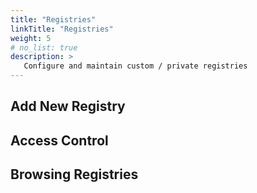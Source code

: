 ```yaml
---
title: "Registries"
linkTitle: "Registries"
weight: 5
# no_list: true
description: >
   Configure and maintain custom / private registries
---
```

## Add New Registry

## Access Control

## Browsing Registries





